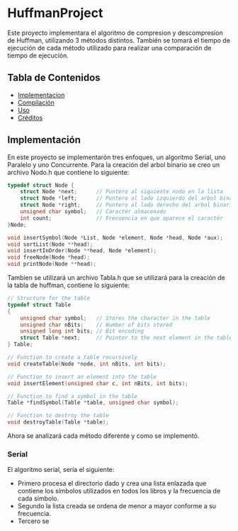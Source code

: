 # HuffmanProject
Este proyecto implementara el algoritmo de compresion y descompresion de Huffman, utilizando 3 métodos distintos. También se tomará el tiempo de ejecución de cada método utilizado para realizar una comparación de tiempo de ejecución.

## Tabla de Contenidos
 - [Implementacion](#Implementación)
 - [Compilación](#Compilación)
 - [Uso](#Uso)
 - [Créditos](#Créditos)

## Implementación

En este proyecto se implementarón tres enfoques, un algoritmo Serial, uno Paralelo y uno Concurrente.
Para la creación del arbol binario se creo un archivo Nodo.h que contiene lo siguiente:
```c
typedef struct Node {
    struct Node *next;      // Puntero al siguiente nodo en la lista
    struct Node *left;      // Puntero al lado izquierdo del arbol binario, su valor es de 0
    struct Node *right;     // Puntero al lado derecho del arbol binario, su valor es de 1
    unsigned char symbol;   // Caractér almacenado
    int count;              // Frecuencia en que aparece el caractér
}Node;

void insertSymbol(Node *List, Node *element, Node *head, Node *aux);
void sortList(Node **head);
void insertInOrder(Node **head, Node *element);
void freeNode(Node *head);
void printNode(Node **head);
```

Tambien se utilizará un archivo Tabla.h que se utilizará para la creación de la tabla de huffman, contiene lo siguiente:
```c
// Structure for the table
typedef struct Table
{
    unsigned char symbol;   // Stores the character in the table
    unsigned char nBits;    // Number of bits stored
    unsigned long int bits; // Bit encoding
    struct Table *next;     // Pointer to the next element in the table
} Table;

// Function to create a table recursively
void createTable(Node *node, int nBits, int bits);

// Function to insert an element into the table
void insertElement(unsigned char c, int nBits, int bits);

// Function to find a symbol in the table
Table *findSymbol(Table *table, unsigned char symbol);

// Function to destroy the table
void destroyTable(Table *table);
```

Ahora se analizará cada método diferente y como se implementó.

### Serial
El algoritmo serial, sería el siguiente:
- Primero procesa el directorio dado y crea una lista enlazada que contiene los símbolos utilizados en todos los libros y la frecuencia de cada símbolo.
- Segundo la lista creada se ordena de menor a mayor conforme a su frecuencia.
- Tercero se 


